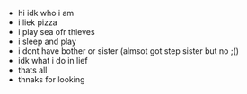 - hi idk who i am
- i liek pizza
- i play sea ofr thieves
- i sleep and play
- i dont have bother or sister (almsot got step sister but no ;()
- idk what i do in lief
- thats all
- thnaks for looking
